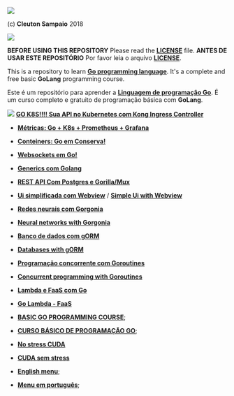 ![](../golangnetwork-logo.png)

(c) **Cleuton Sampaio** 2018

[![](./banner_livros2.png)](https://www.lcm.com.br/site/#livros/busca?term=cleuton)

**BEFORE USING THIS REPOSITORY** Please read the [**LICENSE**](./LICENSE) file. 
**ANTES DE USAR ESTE REPOSITÓRIO** Por favor leia o arquivo [**LICENSE**](./LICENSE).

This is a repository to learn [**Go programming language**](https://golang.org/). It's a complete and free basic **GoLang** programming course. 

Este é um repositório para aprender a [**Linguagem de programação Go**](https://golang.org/). É um curso completo e gratuito de programação básica com **GoLang**.

![](./new.png) [**GO K8S!!!! Sua API no Kubernetes com Kong Ingress Controller**](./code/gok8s/)
- [**Métricas: Go + K8s + Prometheus + Grafana**](./code/gok8sgrafana)
- [**Conteiners: Go em Conserva!**](./code/goconteiner)
- [**Websockets em Go!**](./portuguese/gowebsockets)
- [**Generics com Golang**](./portuguese/gogenerics)
- [**REST API Com Postgres e Gorilla/Mux**](./portuguese/simpleapi) 
- [**Ui simplificada com Webview**](./portuguese/uidemo) / [**Simple Ui with Webview**](./english/uidemo)
- [**Redes neurais com Gorgonia**](./portuguese/deeplearning1)
- [**Neural networks with Gorgonia**](./english/deeplearning1)
- [**Banco de dados com gORM**](./code/gorm1)
- [**Databases with gORM**](./english/gorm1)
- [**Programação concorrente com Goroutines**](./portuguese/goroutines1) 
- [**Concurrent programming with Goroutines**](./english/goroutines1)
- [**Lambda e FaaS com Go**](./portuguese/golambda)
- [**Go Lambda - FaaS**](./english/golambda) 
- [**BASIC GO PROGRAMMING COURSE**](./english/course.md);
- [**CURSO BÁSICO DE PROGRAMAÇÃO GO**](./portuguese/curso.md);
- [**No stress CUDA**](./english/cuda/nostress)
- [**CUDA sem stress**](./portuguese/cuda/nostress)

- [**English menu**](./english/README.md);
- [**Menu em português**](./portuguese/README.md);



